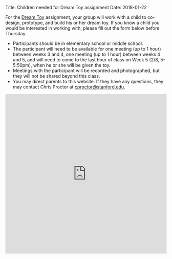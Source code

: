 Title: Children needed for Dream Toy assignment
Date: 2018-01-22

For the <a class="assignment-out" href="{filename}/assignments/dream-toy.md">Dream Toy</a> assignment, your group will work with a child to co-design, prototype, and build his or her dream toy. If you know a child you would be interested in working with, please fill out the form below before Thursday. 

- Participants should be in elementary school or middle school.
- The participant will need to be available for one meeting (up to 1 hour) between weeks 3 and 4, one meeting (up to 1 hour) between weeks 4 and 5, and will need to come to the last hour of class on Week 5 (2/8, 5-5:50pm), when he or she will be given the toy.
- Meetings with the participant will be recorded and photographed, but they will not be shared beyond this class.
- You may direct parents to this website. If they have any questions, they may contact Chris Proctor at cproctor@stanford.edu. 

<iframe src="https://docs.google.com/forms/d/e/1FAIpQLScwmo1z7lxNCrQ0N4nV65fZCz-b6bND8pOghc_jol1J2koiRQ/viewform?embedded=true" width="100%" height="500" frameborder="0" marginheight="0" marginwidth="0">Loading...</iframe>

